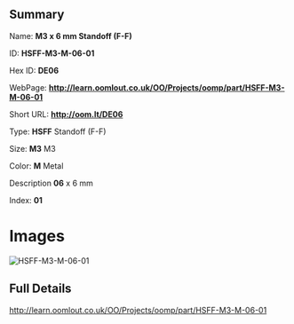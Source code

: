 

## Summary
 
Name: __M3 x 6 mm Standoff (F-F)__

ID: __HSFF-M3-M-06-01__

Hex ID: __DE06__

WebPage: __http://learn.oomlout.co.uk/OO/Projects/oomp/part/HSFF-M3-M-06-01__

Short URL: __http://oom.lt/DE06__


Type: __HSFF__ Standoff (F-F) 

Size: __M3__ M3 

Color: __M__ Metal 

Description __06__ x 6 mm 

Index: __01__


# Images
![HSFF-M3-M-06-01](http://oomlout.com/oomp-gen/parts/HSFF-M3-M-06-01/HSFF-M3-M-06-01_420.jpg)



## Full Details

 http://learn.oomlout.co.uk/OO/Projects/oomp/part/HSFF-M3-M-06-01















